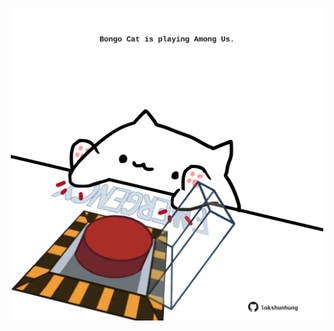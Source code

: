<!-- built at 14/08/2022, 04:08:03 UTC -->
<p align="center">
  <img width="500" height="500" src="./ReadmeImage.svg">
</p>
